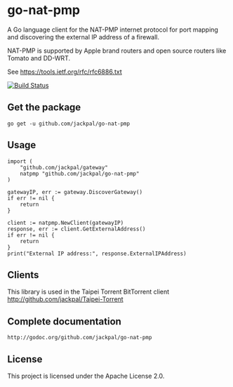 go-nat-pmp
==========

A Go language client for the NAT-PMP internet protocol for port mapping and discovering the external
IP address of a firewall.

NAT-PMP is supported by Apple brand routers and open source routers like Tomato and DD-WRT.

See https://tools.ietf.org/rfc/rfc6886.txt


[![Build Status](https://travis-ci.org/jackpal/go-nat-pmp.svg)](https://travis-ci.org/jackpal/go-nat-pmp)

Get the package
---------------

    go get -u github.com/jackpal/go-nat-pmp

Usage
-----

    import (
        "github.com/jackpal/gateway"
        natpmp "github.com/jackpal/go-nat-pmp"
    )

    gatewayIP, err := gateway.DiscoverGateway()
    if err != nil {
        return
    }

    client := natpmp.NewClient(gatewayIP)
    response, err := client.GetExternalAddress()
    if err != nil {
        return
    }
    print("External IP address:", response.ExternalIPAddress)

Clients
-------

This library is used in the Taipei Torrent BitTorrent client http://github.com/jackpal/Taipei-Torrent

Complete documentation
----------------------

    http://godoc.org/github.com/jackpal/go-nat-pmp

License
-------

This project is licensed under the Apache License 2.0.

